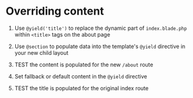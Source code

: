 # Overriding content

1. Use `@yield('title')` to replace the dynamic part of `index.blade.php` within `<title>` tags on the about page

1. Use `@section` to populate data into the template's `@yield` directive in your new child layout

1. TEST the content is populated for the new `/about` route

1. Set fallback or default content in the `@yield` directive

1. TEST the title is populated for the original index route